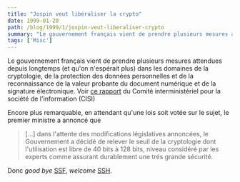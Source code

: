 ```yaml
---
title: "Jospin veut libéraliser la crypto"
date: 1999-01-20
path: /blog/1999/1/jospin-veut-liberaliser-crypto
summary: "Le gouvernement français vient de prendre plusieurs mesures attendues depuis longtemps (et qu'on n'espérait plus) dans les domaines de la cryptologie, de la protection des données personnelles et de la reconnaissance de la valeur probante du document numérique et de la signature électronique."
tags: ['Misc']
---
```


<P>
Le gouvernement français vient de prendre plusieurs mesures
attendues depuis longtemps (et qu'on n'espérait plus) dans
les domaines de la cryptologie, de la protection des données
personnelles et de la reconnaissance de la valeur probante
du document numérique et de la signature électronique. Voir <A HREF="http://www.internet.gouv.fr/francais/textesref/cisi190199/decis1.htm">ce
rapport</A> du Comité interministériel pour la société de l'information
(CISI)
</P>

<P>
Encore plus remarquable, en attendant qu'une lois soit votée sur le sujet,
le premier ministre a annoncé que
</P>

<BLOCKQUOTE>
[...] dans l'attente des modifications législatives annoncées,
le Gouvernement a décidé de relever le seuil de la cryptologie dont
l'utilisation est libre de 40 bits à 128 bits, niveau considéré par les
experts comme assurant durablement une trés grande sécurité.
</BLOCKQUOTE>
<P>
Donc <EM>good bye</EM> <A HREF="http://info.in2p3.fr/secur/ssf/">SSF</A>,
<EM>welcome</EM> <A HREF="http://www.ssh.fi/">SSH</A>.
</P>



